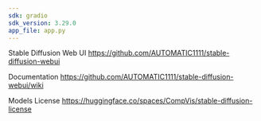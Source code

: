 ```yaml
---
sdk: gradio
sdk_version: 3.29.0
app_file: app.py
---
```


Stable Diffusion Web UI
https://github.com/AUTOMATIC1111/stable-diffusion-webui

Documentation
https://github.com/AUTOMATIC1111/stable-diffusion-webui/wiki

Models License
https://huggingface.co/spaces/CompVis/stable-diffusion-license
